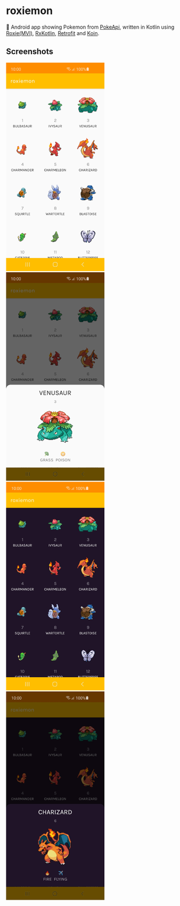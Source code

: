 # roxiemon
👾 Android app showing Pokemon from [PokeApi](https://pokeapi.co/), written in Kotlin using [Roxie(MVI)](https://github.com/ww-tech/roxie), [RxKotlin](https://github.com/ReactiveX/RxKotlin), [Retrofit](https://square.github.io/retrofit/) and [Koin](https://insert-koin.io/).

## Screenshots
<img src="screenshots/1.jpg" width="270" alt="Light List">
<img src="screenshots/2.jpg" width="270" alt="Light Detail">
<img src="screenshots/3.jpg" width="270" alt="Dark List">
<img src="screenshots/4.jpg" width="270" alt="Dark Detail">

